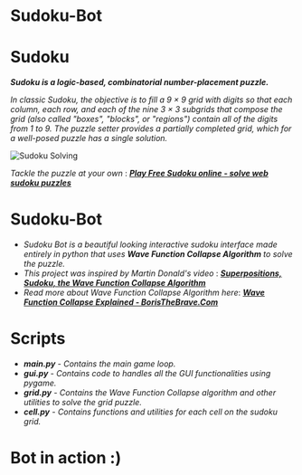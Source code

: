 # Sudoku-Bot

# Sudoku

***Sudoku  is a logic-based, combinatorial number-placement puzzle.***

*In classic Sudoku, the objective is to fill a 9 × 9 grid with digits so that each column, each row, and each of the nine 3 × 3 subgrids that compose the grid (also called "boxes", "blocks", or "regions") contain all of the digits from 1 to 9. The puzzle setter provides a partially completed grid, which for a well-posed puzzle has a single solution.*

![Sudoku Solving](https://i.imgur.com/SlefpBX.gif)

*Tackle the puzzle at your own* : ***[Play Free Sudoku online - solve web sudoku puzzles](https://sudoku.com/)***

# Sudoku-Bot

* *Sudoku Bot is a beautiful looking interactive sudoku interface made entirely in python that uses* ***Wave Function Collapse Algorithm*** *to solve the puzzle.*
* *This project was inspired by Martin Donald's video* : ***[Superpositions, Sudoku, the Wave Function Collapse Algorithm](https://www.youtube.com/watch?v=2SuvO4Gi7uY&t=1s)***
* *Read more about Wave Function Collapse Algorithm here*: ***[Wave Function Collapse Explained - BorisTheBrave.Com](https://www.boristhebrave.com/2020/04/13/wave-function-collapse-explained/)***

# Scripts

* ***main.py*** - *Contains the main game loop.*
* ***gui.py*** - *Contains code to handles all the GUI functionalities using pygame.*
* ***grid.py*** - *Contains the Wave Function Collapse algorithm and other utilities to solve the grid puzzle.*
* ***cell.py*** - *Contains functions and utilities for each cell on the sudoku grid.*

# Bot in action :)




